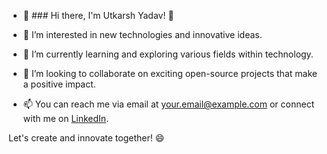 - 👋 ### Hi there, I'm Utkarsh Yadav! 👋

- 👀 I’m interested in new technologies and innovative ideas.
- 🌱 I’m currently learning and exploring various fields within technology.
- 💞️ I’m looking to collaborate on exciting open-source projects that make a positive impact.
- 📫 You can reach me via email at [your.email@example.com](mailto:your.email@example.com) or connect with me on [LinkedIn](https://www.linkedin.com/in/yourlinkedinprofile).

Let's create and innovate together! 😄

<!---
shroud23/shroud23 is a ✨ special ✨ repository because its `README.md` (this file) appears on your GitHub profile.
You can click the Preview link to take a look at your changes.
--->

